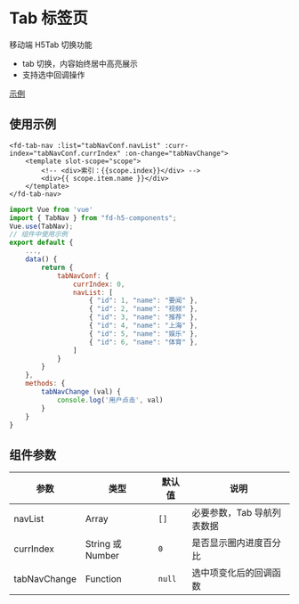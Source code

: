 # Tab 标签页

移动端 H5Tab 切换功能

-   tab 切换，内容始终居中高亮展示
-   支持选中回调操作

[示例](http://fd.peilian.com/h5/tab-nav)

## 使用示例

```vue
<fd-tab-nav :list="tabNavConf.navList" :curr-index="tabNavConf.currIndex" :on-change="tabNavChange">
    <template slot-scope="scope">
        <!-- <div>索引：{{scope.index}}</div> -->
        <div>{{ scope.item.name }}</div>
    </template>
</fd-tab-nav>
```

```js
import Vue from 'vue'
import { TabNav } from "fd-h5-components";
Vue.use(TabNav);
// 组件中使用示例
export default {
    ...,
    data() {
        return {
			tabNavConf: {
                currIndex: 0,
                navList: [
                    { "id": 1, "name": "要闻" },
                    { "id": 2, "name": "视频" },
                    { "id": 3, "name": "推荐" },
                    { "id": 4, "name": "上海" },
                    { "id": 5, "name": "娱乐" },
                    { "id": 6, "name": "体育" },
                ]
            }
        }
    },
    methods: {
        tabNavChange (val) {
            console.log('用户点击', val)
        }
    }
}
```

## 组件参数

| 参数         | 类型             | 默认值 | 说明                       |
| ------------ | ---------------- | ------ | -------------------------- |
| navList      | Array            | `[]`   | 必要参数，Tab 导航列表数据 |
| currIndex    | String 或 Number | `0`    | 是否显示圈内进度百分比     |
| tabNavChange | Function         | `null` | 选中项变化后的回调函数     |
